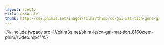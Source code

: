 ```yaml
---
layout: sieutv
title: Gone Girl
thumb: http://cdn.phim3s.net/images/films/thumb/co-gai-mat-tich-gone-girl-2014.jpg
---
```

{% include jwpadv src='//phim3s.net/phim-le/co-gai-mat-tich_8160/xem-phim//video.mp4' %}